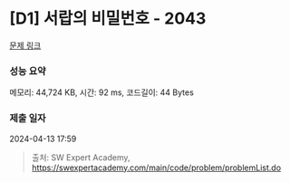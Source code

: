 # [D1] 서랍의 비밀번호 - 2043 

[문제 링크](https://swexpertacademy.com/main/code/problem/problemDetail.do?contestProbId=AV5QJ_8KAx8DFAUq) 

### 성능 요약

메모리: 44,724 KB, 시간: 92 ms, 코드길이: 44 Bytes

### 제출 일자

2024-04-13 17:59



> 출처: SW Expert Academy, https://swexpertacademy.com/main/code/problem/problemList.do
